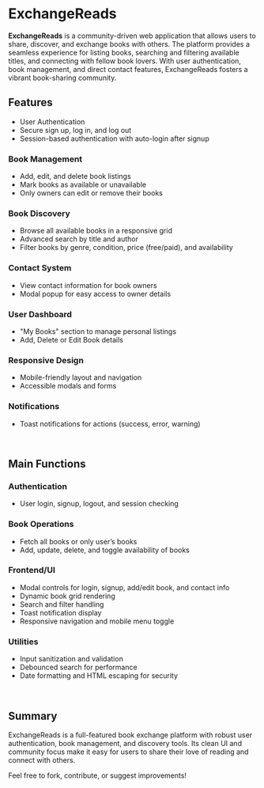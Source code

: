 # ExchangeReads
**ExchangeReads** is a community-driven web application that allows users to share, discover, and exchange books with others. The platform provides a seamless experience for listing books, searching and filtering available titles, and connecting with fellow book lovers. With user authentication, book management, and direct contact features, ExchangeReads fosters a vibrant book-sharing community.
<br> 

## Features
- User Authentication
- Secure sign up, log in, and log out
- Session-based authentication with auto-login after signup

### Book Management

- Add, edit, and delete book listings
- Mark books as available or unavailable
- Only owners can edit or remove their books

### Book Discovery

- Browse all available books in a responsive grid
- Advanced search by title and author
- Filter books by genre, condition, price (free/paid), and availability

### Contact System

- View contact information for book owners
- Modal popup for easy access to owner details

### User Dashboard

- "My Books" section to manage personal listings
- Add, Delete or Edit Book details

### Responsive Design

- Mobile-friendly layout and navigation
- Accessible modals and forms

### Notifications

- Toast notifications for actions (success, error, warning)
<br> 


## Main Functions
### Authentication

- User login, signup, logout, and session checking

### Book Operations

- Fetch all books or only user’s books
- Add, update, delete, and toggle availability of books

### Frontend/UI

- Modal controls for login, signup, add/edit book, and contact info
- Dynamic book grid rendering
- Search and filter handling
- Toast notification display
- Responsive navigation and mobile menu toggle

### Utilities

- Input sanitization and validation
- Debounced search for performance
- Date formatting and HTML escaping for security
<br> 


## Summary
ExchangeReads is a full-featured book exchange platform with robust user authentication, book management, and discovery tools. Its clean UI and community focus make it easy for users to share their love of reading and connect with others.

Feel free to fork, contribute, or suggest improvements!
